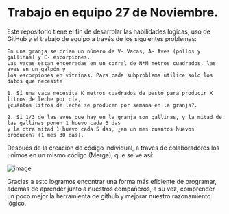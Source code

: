 # Trabajo en equipo 27 de Noviembre.
Este repositorio tiene el fin de desarrolar las habilidades lógicas, uso de GitHub y el trabajo de equipo a través de los siguientes problemas:

    En una granja se crían un número de V- Vacas, A- Aves (pollos y gallinas) y E- escorpiones. 
    Las vacas estan encerradas en un corral de N*M metros cuadrados, las aves en un galpón y 
    los escorpiones en vitrinas. Para cada subproblema utilice solo los datos que necesite

    1. Sí una vaca necesita K metros cuadrados de pasto para producir X litros de leche por día, 
    ¿cuántos litros de leche se producen por semana en la granja?.

    2. Si 1/3 de las aves que hay en la granja son gallinas, y la mitad de las gallinas ponen 1 huevo cada 3 das 
    y la otra mitad 1 huevo cada 5 das, ¿en un mes cuantos huevos producen? (1 mes 30 das).
    
Después de la creación de código individual, a través de colaboradores los unimos en un mismo código (Merge), que se ve así:

![image](https://github.com/user-attachments/assets/4978d941-f871-46a6-b8b8-72060e6a2831) 

Gracias a esto logramos encontrar una forma más eficiente de programar, además de aprender junto a nuestros compañeros, 
a su vez, comprender un poco mejor la herramienta de github y mejorar nuestro razonamiento lógico.

